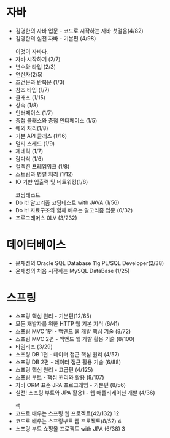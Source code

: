 <h1> 자바 </h1>
<ul>
  <li>김영한의 자바 입문 - 코드로 시작하는 자바 첫걸음(4/82)</li>
  <li>김영한의 실전 자바 - 기본편 (4/98)</li>
</ul>
<ul> 이것이 자바다.
  <li>자바 시작하기 (2/7)</li>
  <li>변수와 타입 (2/3) </li>
  <li>연산자(2/5)</li>
  <li>조건문과 반복문 (1/3)</li>
  <li>참조 타입 (1/7)</li>
  <li>클래스 (1/15)</li>
  <li>상속 (1/8)</li>
  <li>인터페이스 (1/7)</li>
  <li>중첩 클래스와 중첩 인터페이스 (1/5)</li>
  <li>예외 처리(1/8)</li>
  <li>기본 API 클래스 (1/16)</li>
  <li>멀티 스레드 (1/9)</li>
  <li>제네릭 (1/7)</li>
  <li>람다식 (1/6)</li>
  <li>컬렉션 프레임워크 (1/8)</li>
  <li>스트림과 병렬 처리 (1/12)</li>
  <li>IO 기반 입출력 및 네트워킹(1/8)</li>
</ul>
<ul> 코딩테스트
  <li>Do it! 알고리즘 코딩테스트 with JAVA (1/56)</li>
  <li>Do it! 자료구조와 함께 배우는 알고리즘 입문 (0/32)</li>
  <li>프로그래머스 0LV (3/232)</li>
</ul>

<h1>데이터베이스</h1>
<ul> 
    <li>윤재성의 Oracle SQL Database 11g PL/SQL Developer(2/38)</li>
    <li>윤재성의 처음 시작하는 MySQL DataBase (1/25)</li>
</ul>

<h1> 스프링 </h1>
<ul>
  <li>스프링 핵심 원리 - 기본편(12/65)</li>
  <li>모든 개발자를 위한 HTTP 웹 기본 지식 (6/41)</li>
  <li>스프링 MVC 1편 - 백엔드 웹 개발 핵심 기술 (8/72)</li>
  <li>스프링 MVC 2편 - 백엔드 웹 개발 활용 기술 (8/100)</li>
  <li>타임리프 (3/29)</li>
  
  <li>스프링 DB 1편 - 데이터 접근 핵심 원리 (4/57) </li>
  <li>스프링 DB 2편 - 데이터 접근 활용 기술 (6/88) </li>
  <li>스프링 핵심 원리 - 고급편 (4/125) </li>
  <li>스프링 부트 - 핵심 원리와 활용 (8/107)</li>
  <li>자바 ORM 표준 JPA 프로그래밍 - 기본편 (8/56)</li>
  <li>실전! 스프링 부트와 JPA 활용1 - 웹 애플리케이션 개발 (4/36)</li>
</ul>
<ul> 책
  <li>코드로 배우는 스프링 웹 프로젝트(42/132) 12</li>
  <li>코드로 배우는 스프링부트 웹 프로젝트(8/52) 4</li>
  <li>스프링 부트 쇼핑몰 프로젝트 with JPA (6/38) 3</li> 
</ul>
